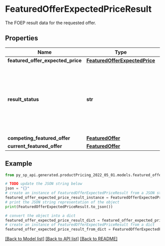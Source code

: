 # FeaturedOfferExpectedPriceResult

The FOEP result data for the requested offer.

## Properties

Name | Type | Description | Notes
------------ | ------------- | ------------- | -------------
**featured_offer_expected_price** | [**FeaturedOfferExpectedPrice**](FeaturedOfferExpectedPrice.md) |  | [optional] 
**result_status** | **str** | The status of the FOEP computation. Possible values include &#x60;VALID_FOEP&#x60;, &#x60;NO_COMPETING_OFFER&#x60;, &#x60;OFFER_NOT_ELIGIBLE&#x60;, &#x60;OFFER_NOT_FOUND&#x60;, and &#x60;ASIN_NOT_ELIGIBLE&#x60;. Additional values might be added in the future. | 
**competing_featured_offer** | [**FeaturedOffer**](FeaturedOffer.md) |  | [optional] 
**current_featured_offer** | [**FeaturedOffer**](FeaturedOffer.md) |  | [optional] 

## Example

```python
from py_sp_api.generated.productPricing_2022_05_01.models.featured_offer_expected_price_result import FeaturedOfferExpectedPriceResult

# TODO update the JSON string below
json = "{}"
# create an instance of FeaturedOfferExpectedPriceResult from a JSON string
featured_offer_expected_price_result_instance = FeaturedOfferExpectedPriceResult.from_json(json)
# print the JSON string representation of the object
print(FeaturedOfferExpectedPriceResult.to_json())

# convert the object into a dict
featured_offer_expected_price_result_dict = featured_offer_expected_price_result_instance.to_dict()
# create an instance of FeaturedOfferExpectedPriceResult from a dict
featured_offer_expected_price_result_from_dict = FeaturedOfferExpectedPriceResult.from_dict(featured_offer_expected_price_result_dict)
```
[[Back to Model list]](../README.md#documentation-for-models) [[Back to API list]](../README.md#documentation-for-api-endpoints) [[Back to README]](../README.md)


